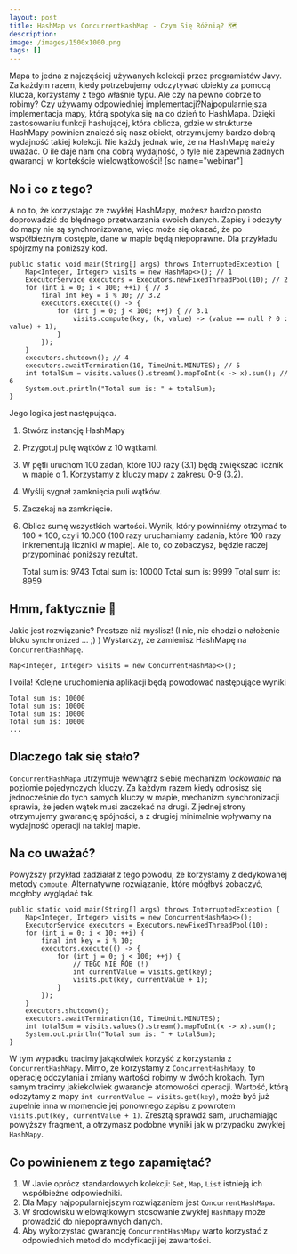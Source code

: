 ```yaml
---
layout: post
title: HashMap vs ConcurrentHashMap - Czym Się Różnią? 🗺
description: 
image: /images/1500x1000.png
tags: []
---
```


Mapa to jedna z najczęściej używanych kolekcji przez programistów Javy. Za każdym razem, kiedy potrzebujemy odczytywać obiekty za pomocą klucza, korzystamy z tego właśnie typu. Ale czy na pewno dobrze to robimy? Czy używamy odpowiedniej implementacji?Najpopularniejsza implementacja mapy, którą spotyka się na co dzień to HashMapa. Dzięki zastosowaniu funkcji hashującej, która oblicza, gdzie w strukturze HashMapy powinien znaleźć się nasz obiekt, otrzymujemy bardzo dobrą wydajność takiej kolekcji. Nie każdy jednak wie, że na HashMapę należy uważać. O ile daje nam ona dobrą wydajność, o tyle nie zapewnia żadnych gwarancji w kontekście wielowątkowości! [sc name="webinar"]

## No i co z tego?
A no to, że korzystając ze zwykłej HashMapy, możesz bardzo prosto doprowadzić do błędnego przetwarzania swoich danych. Zapisy i odczyty do mapy nie są synchronizowane, więc może się okazać, że po współbieżnym dostępie, dane w mapie będą niepoprawne. Dla przykładu spójrzmy na poniższy kod.

    public static void main(String[] args) throws InterruptedException {
        Map<Integer, Integer> visits = new HashMap<>(); // 1
        ExecutorService executors = Executors.newFixedThreadPool(10); // 2
        for (int i = 0; i < 100; ++i) { // 3
            final int key = i % 10; // 3.2
            executors.execute(() -> {
                for (int j = 0; j < 100; ++j) { // 3.1
                    visits.compute(key, (k, value) -> (value == null ? 0 : value) + 1);
                }
            });
        }
        executors.shutdown(); // 4
        executors.awaitTermination(10, TimeUnit.MINUTES); // 5
        int totalSum = visits.values().stream().mapToInt(x -> x).sum(); // 6
        System.out.println("Total sum is: " + totalSum);
    }

Jego logika jest następująca.
1. Stwórz instancję HashMapy
2. Przygotuj pulę wątków z 10 wątkami.
3. W pętli uruchom 100 zadań, które 100 razy (3.1) będą zwiększać licznik w mapie o 1. Korzystamy z kluczy mapy z zakresu 0-9 (3.2).
4. Wyślij sygnał zamknięcia puli wątków.
5. Zaczekaj na zamknięcie.
6. Oblicz sumę wszystkich wartości.
Wynik, który powinniśmy otrzymać to 100 \* 100, czyli 10.000 (100 razy uruchamiamy zadania, które 100 razy inkrementują liczniki w mapie). Ale to, co zobaczysz, będzie raczej przypominać poniższy rezultat.

    Total sum is: 9743
    Total sum is: 10000
    Total sum is: 9999
    Total sum is: 8959

## Hmm, faktycznie 🤔
Jakie jest rozwiązanie? Prostsze niż myślisz! (I nie, nie chodzi o nałożenie bloku `synchronized` ... ;) ) Wystarczy, że zamienisz HashMapę na `ConcurrentHashMapę`.

    Map<Integer, Integer> visits = new ConcurrentHashMap<>();

I voila! Kolejne uruchomienia aplikacji będą powodować następujące wyniki

    Total sum is: 10000
    Total sum is: 10000
    Total sum is: 10000
    Total sum is: 10000
    ...

## Dlaczego tak się stało?
`ConcurrentHashMapa` utrzymuje wewnątrz siebie mechanizm _lockowania_ na poziomie pojedynczych kluczy. Za każdym razem kiedy odnosisz się jednocześnie do tych samych kluczy w mapie, mechanizm synchronizacji sprawia, że jeden wątek musi zaczekać na drugi. Z jednej strony otrzymujemy gwarancję spójności, a z drugiej minimalnie wpływamy na wydajność operacji na takiej mapie.
## Na co uważać?
Powyższy przykład zadziałał z tego powodu, że korzystamy z dedykowanej metody `compute`. Alternatywne rozwiązanie, które mógłbyś zobaczyć, mogłoby wyglądać tak.

    public static void main(String[] args) throws InterruptedException {
        Map<Integer, Integer> visits = new ConcurrentHashMap<>(); 
        ExecutorService executors = Executors.newFixedThreadPool(10); 
        for (int i = 0; i < 10; ++i) {  
            final int key = i % 10;
            executors.execute(() -> {
                for (int j = 0; j < 100; ++j) {  
                    // TEGO NIE RÓB (!)
                    int currentValue = visits.get(key);
                    visits.put(key, currentValue + 1);
                }
            });
        }
        executors.shutdown();  
        executors.awaitTermination(10, TimeUnit.MINUTES); 
        int totalSum = visits.values().stream().mapToInt(x -> x).sum();  
        System.out.println("Total sum is: " + totalSum);
    }

W tym wypadku tracimy jakąkolwiek korzyść z korzystania z `ConcurrentHashMapy`. Mimo, że korzystamy z `ConcurrentHashMapy`, to operację odczytania i zmiany wartości robimy w dwóch krokach. Tym samym tracimy jakiekolwiek gwarancje atomowości operacji. Wartość, którą odczytamy z mapy `int currentValue = visits.get(key)`, może być już zupełnie inna w momencie jej ponownego zapisu z powrotem `visits.put(key, currentValue + 1)`. Zresztą sprawdź sam, uruchamiając powyższy fragment, a otrzymasz podobne wyniki jak w przypadku zwykłej `HashMapy`.
## Co powinienem z tego zapamiętać?

1. W Javie oprócz standardowych kolekcji: `Set`, `Map`, `List` istnieją ich współbieżne odpowiedniki.
2. Dla Mapy najpopularniejszym rozwiązaniem jest `ConcurrentHashMapa`.
3. W środowisku wielowątkowym stosowanie zwykłej `HashMapy` może prowadzić do niepoprawnych danych.
4. Aby wykorzystać gwarancję `ConcurrentHashMapy` warto korzystać z odpowiednich metod do modyfikacji jej zawartości.

